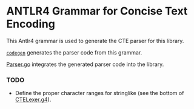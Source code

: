 ANTLR4 Grammar for Concise Text Encoding
========================================

This Antlr4 grammar is used to generate the CTE parser for this library.

[`codegen`](..) generates the parser code from this grammar.

[Parser.go](../../cte/parser.go) integrates the generated parser code into the library.

### TODO

- Define the proper character ranges for stringlike (see the bottom of [CTELexer.g4](CTELexer.g4)).
